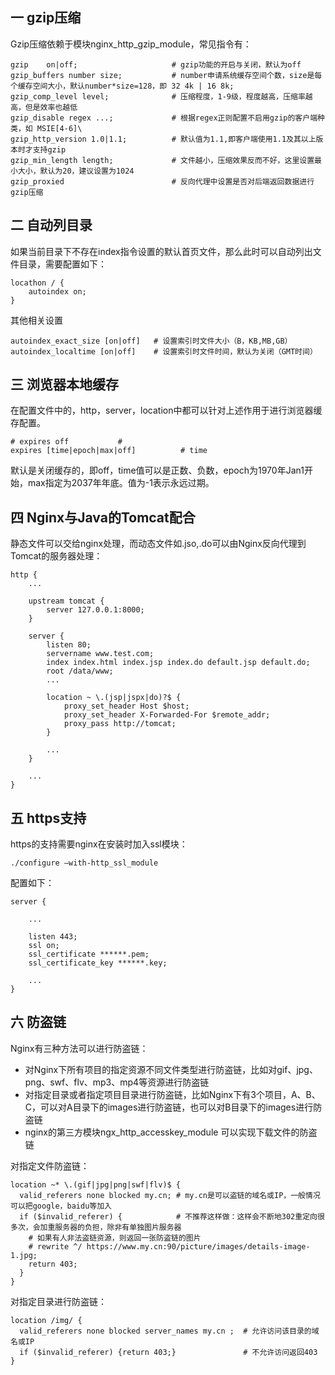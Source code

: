 ## 一 gzip压缩

Gzip压缩依赖于模块nginx_http_gzip_module，常见指令有：
```
gzip    on|off;                     # gzip功能的开启与关闭，默认为off
gzip_buffers number size;           # number申请系统缓存空间个数，size是每个缓存空间大小，默认number*size=128，即 32 4k | 16 8k;
gzip_comp_level level;              # 压缩程度，1-9级，程度越高，压缩率越高，但是效率也越低
gzip_disable regex ...;             # 根据regex正则配置不启用gzip的客户端种类，如 MSIE[4-6]\
gzip_http_version 1.0|1.1;          # 默认值为1.1,即客户端使用1.1及其以上版本时才支持gzip
gzip_min_length length;             # 文件越小，压缩效果反而不好，这里设置最小大小，默认为20，建议设置为1024
gzip_proxied                        # 反向代理中设置是否对后端返回数据进行gzip压缩
```

## 二 自动列目录

如果当前目录下不存在index指令设置的默认首页文件，那么此时可以自动列出文件目录，需要配置如下：
```
locathon / {
    autoindex on;
}
```

其他相关设置
```
autoindex_exact_size [on|off]   # 设置索引时文件大小（B，KB,MB,GB）
autoindex_localtime [on|off]    # 设置索引时文件时间，默认为关闭（GMT时间）
```

## 三 浏览器本地缓存

在配置文件中的，http，server，location中都可以针对上述作用于进行浏览器缓存配置。
```
# expires off           # 
expires [time|epoch|max|off]          # time
```

默认是关闭缓存的，即off，time值可以是正数、负数，epoch为1970年Jan1开始，max指定为2037年年底。值为-1表示永远过期。

## 四 Nginx与Java的Tomcat配合

静态文件可以交给nginx处理，而动态文件如.jso,.do可以由Nginx反向代理到Tomcat的服务器处理：

```
http {
    ...

    upstream tomcat {
        server 127.0.0.1:8000;
    }

    server {
        listen 80;
        servername www.test.com;
        index index.html index.jsp index.do default.jsp default.do;
        root /data/www;
        ...

        location ~ \.(jsp|jspx|do)?$ {
            proxy_set_header Host $host;
            proxy_set_header X-Forwarded-For $remote_addr;
            proxy_pass http://tomcat;
        }

        ...
    }

    ...
}
```

## 五 https支持

https的支持需要nginx在安装时加入ssl模块：
```
./configure –with-http_ssl_module
```

配置如下：
```
server {

    ...

    listen 443;
    ssl on;
    ssl_certificate ******.pem;
    ssl_certificate_key ******.key;

    ...
}

```

## 六 防盗链

Nginx有三种方法可以进行防盗链：
- 对Nginx下所有项目的指定资源不同文件类型进行防盗链，比如对gif、jpg、png、swf、flv、mp3、mp4等资源进行防盗链
- 对指定目录或者指定项目目录进行防盗链，比如Nginx下有3个项目，A、B、C，可以对A目录下的images进行防盗链，也可以对B目录下的images进行防盗链
- nginx的第三方模块ngx_http_accesskey_module 可以实现下载文件的防盗链


对指定文件防盗链：
```
location ~* \.(gif|jpg|png|swf|flv)$ { 
  valid_referers none blocked my.cn; # my.cn是可以盗链的域名或IP，一般情况可以把google，baidu等加入
  if ($invalid_referer) {            # 不推荐这样做：这样会不断地302重定向很多次，会加重服务器的负担，除非有单独图片服务器
    # 如果有人非法盗链资源，则返回一张防盗链的图片
    # rewrite ^/ https://www.my.cn:90/picture/images/details-image-1.jpg;    
    return 403; 
  } 
}
```

对指定目录进行防盗链：
```
location /img/ {  
  valid_referers none blocked server_names my.cn ;  # 允许访问该目录的域名或IP
  if ($invalid_referer) {return 403;}               # 不允许访问返回403
}
```